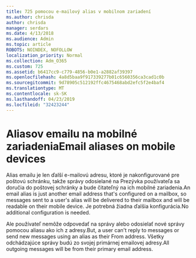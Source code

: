 ```yaml
---
title: 725 pomocou e-mailový alias v mobilnom zariadení
ms.author: chrisda
author: chrisda
manager: serdars
ms.date: 4/13/2018
ms.audience: Admin
ms.topic: article
ROBOTS: NOINDEX, NOFOLLOW
localization_priority: Normal
ms.collection: Adm_O365
ms.custom: 725
ms.assetid: b6417cc9-c779-4856-b0e1-a2882af39397
ms.openlocfilehash: 4a8d5baa9f917339277b01c6560356ca3cad1c0b
ms.sourcegitcommit: 9d78905c512192ffc4675468abd2efc5f2e4baf4
ms.translationtype: MT
ms.contentlocale: sk-SK
ms.lasthandoff: 04/23/2019
ms.locfileid: "32423244"
---
```

# <a name="email-aliases-on-mobile-devices"></a><span data-ttu-id="38618-102">Aliasov emailu na mobilné zariadenia</span><span class="sxs-lookup"><span data-stu-id="38618-102">Email aliases on mobile devices</span></span>

<span data-ttu-id="38618-103">Alias emailu je len ďalší e-mailovú adresu, ktoré je nakonfigurované pre poštovú schránku, takže správy odosielané na Prezývka používateľa sa doručia do poštovej schránky a bude čitateľný na ich mobilné zariadenia.</span><span class="sxs-lookup"><span data-stu-id="38618-103">An email alias is just another email address that's configured on a mailbox, so messages sent to a user's alias will be delivered to their mailbox and will be readable on their mobile device.</span></span> <span data-ttu-id="38618-104">Je potrebná žiadna ďalšia konfigurácia.</span><span class="sxs-lookup"><span data-stu-id="38618-104">No additional configuration is needed.</span></span>

<span data-ttu-id="38618-105">Ale používateľ nemôže odpovedať na správy alebo odosielať nové správy pomocou aliasu ako ich z adresy.</span><span class="sxs-lookup"><span data-stu-id="38618-105">But, a user can't reply to messages or send new messages using an alias as their From address.</span></span> <span data-ttu-id="38618-106">Všetky odchádzajúce správy budú zo svojej primárnej emailovej adresy.</span><span class="sxs-lookup"><span data-stu-id="38618-106">All outgoing messages will be from their primary email address.</span></span>
